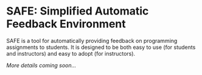 # SAFE: Simplified Automatic Feedback Environment

SAFE is a tool for automatically providing feedback on programming assignments to students.
It is designed to be both easy to use (for students and instructors) and easy to
adopt (for instructors).

_More details coming soon..._
